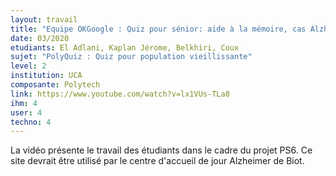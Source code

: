 ```yaml
---
layout: travail 
title: "Equipe OKGoogle : Quiz pour sénior: aide à la mémoire, cas Alzheimer"
date: 03/2020
etudiants: El Adlani, Kaplan Jérome, Belkhiri, Coux
sujet: "PolyQuiz : Quiz pour population vieillissante"
level: 2
institution: UCA
composante: Polytech
link: https://www.youtube.com/watch?v=lx1VUs-TLa8
ihm: 4
user: 4
techno: 4
---
```


La vidéo présente le travail des étudiants dans le cadre du projet PS6.
Ce site devrait être utilisé par le centre d'accueil de jour Alzheimer de Biot. 